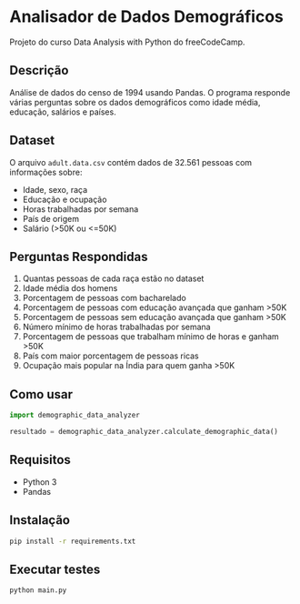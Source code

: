 # Analisador de Dados Demográficos

Projeto do curso Data Analysis with Python do freeCodeCamp.

## Descrição

Análise de dados do censo de 1994 usando Pandas. O programa responde várias perguntas sobre os dados demográficos como idade média, educação, salários e países.

## Dataset

O arquivo `adult.data.csv` contém dados de 32.561 pessoas com informações sobre:
- Idade, sexo, raça
- Educação e ocupação
- Horas trabalhadas por semana
- País de origem
- Salário (>50K ou <=50K)

## Perguntas Respondidas

1. Quantas pessoas de cada raça estão no dataset
2. Idade média dos homens
3. Porcentagem de pessoas com bacharelado
4. Porcentagem de pessoas com educação avançada que ganham >50K
5. Porcentagem de pessoas sem educação avançada que ganham >50K
6. Número mínimo de horas trabalhadas por semana
7. Porcentagem de pessoas que trabalham mínimo de horas e ganham >50K
8. País com maior porcentagem de pessoas ricas
9. Ocupação mais popular na Índia para quem ganha >50K

## Como usar

```python
import demographic_data_analyzer

resultado = demographic_data_analyzer.calculate_demographic_data()
```

## Requisitos

- Python 3
- Pandas

## Instalação

```bash
pip install -r requirements.txt
```

## Executar testes

```bash
python main.py
```